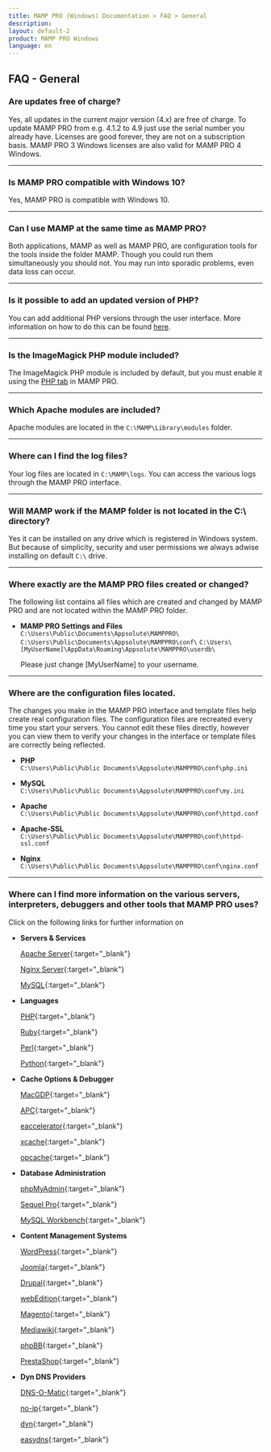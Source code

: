 ```yaml
---
title: MAMP PRO (Windows) Documentation > FAQ > General
description: 
layout: default-2
product: MAMP PRO Windows
language: en
---
```


## FAQ - General


### Are updates free of charge?

Yes, all updates in the current major version (4.x) are free of charge. To update MAMP PRO from e.g. 4.1.2 to 4.9 just use the serial number you already have. Licenses are good forever, they are not on a subscription basis. MAMP PRO 3 Windows licenses are also valid for MAMP PRO 4 Windows.

---

### Is MAMP PRO compatible with Windows 10?

Yes, MAMP PRO is compatible with Windows 10.

---

### Can I use MAMP at the same time as MAMP PRO?

Both applications, MAMP as well as MAMP PRO, are configuration tools for the tools inside the folder MAMP. Though you could run them simultaneously you should not. You may run into sporadic problems, even data loss can occur.

---

### Is it possible to add an updated version of PHP?

You can add additional PHP versions through the user interface.  More information on how to do this can  be  found [here](../../Languages/PHP).

---

### Is the ImageMagick PHP module included?

The ImageMagick PHP module is included by default, but you must enable it using the [PHP tab](../../Languages/PHP) in MAMP PRO. 

---

### Which Apache modules are included?

Apache modules are located in the `C:\MAMP\Library\modules` folder.

---

### Where can I find the log files?

Your log files are located in `C:\MAMP\logs`. You can access the various logs through the MAMP PRO interface.

---

### Will MAMP work if the MAMP folder is not located in the C:\ directory?

Yes it can be installed on any drive which is registered in Windows system. But because of simplicity, security and user permissions we always adwise installing on default  `C:\` drive.

---

### Where exactly are the MAMP PRO files created or changed?

The following list contains all files which are created and changed by MAMP PRO and are not located within the MAMP PRO folder.

*  **MAMP PRO Settings and Files**  
   `C:\Users\Public\Documents\Appsolute\MAMPPRO\`
   `C:\Users\Public\Documents\Appsolute\MAMPPRO\conf\`
   `C:\Users\[MyUserName]\AppData\Roaming\Appsolute\MAMPPRO\userdb\`

   Please just change [MyUserName] to your username.

---

### Where are the configuration files located.

The changes you make in the MAMP PRO interface and template files help create real configuration files. The configuration files are recreated every time you start your servers. You cannot edit these files directly, however you can view them to verify your changes in the interface or template files are correctly being reflected.

*  **PHP**  
 `C:\Users\Public\Public Documents\Appsolute\MAMPPRO\conf\php.ini`

*  **MySQL**  
 `C:\Users\Public\Public Documents\Appsolute\MAMPPRO\conf\my.ini`

*  **Apache**  
 `C:\Users\Public\Public Documents\Appsolute\MAMPPRO\conf\httpd.conf`

*  **Apache-SSL**  
 `C:\Users\Public\Public Documents\Appsolute\MAMPPRO\conf\httpd-ssl.conf`

*  **Nginx**  
 `C:\Users\Public\Public Documents\Appsolute\MAMPPRO\conf\nginx.conf`

---

### Where can I find more information on the various servers, interpreters, debuggers and other tools that MAMP PRO uses?

Click on the following links for further information on

*  **Servers & Services**  

   [Apache Server](https://httpd.apache.org){:target="_blank"}
  
   [Nginx Server](https://httpd.apache.org){:target="_blank"}

   [MySQL](https://www.mysql.com){:target="_blank"}

*  **Languages**  

   [PHP](http://php.net){:target="_blank"}

   [Ruby](http://www.ruby-lang.org/en/){:target="_blank"}

   [Perl](https://www.perl.org){:target="_blank"}

   [Python](https://www.python.org){:target="_blank"}
   
*  **Cache Options & Debugger**   
  
   [MacGDP](http://www.bluestatic.org/software/macgdbp/){:target="_blank"}

   [APC](http://php.net/manual/en/book.apc.php){:target="_blank"}

   [eaccelerator](http://eaccelerator.net){:target="_blank"}

   [xcache](https://xcache.lighttpd.net){:target="_blank"}

   [opcache](http://php.net/manual/en/book.opcache.php){:target="_blank"}
   
*  **Database Administration**   

   [phpMyAdmin](https://www.phpmyadmin.net){:target="_blank"}

   [Sequel Pro](http://www.sequelpro.com){:target="_blank"}

   [MySQL Workbench](http://mysqlworkbench.org){:target="_blank"}
   
*  **Content Management Systems** 

   [WordPress](https://wordpress.org){:target="_blank"}
   
   [Joomla](https://www.joomla.org){:target="_blank"}
   
   [Drupal](https://www.drupal.org){:target="_blank"}
   
   [webEdition](http://www.webedition.org){:target="_blank"}
   
   [Magento](https://magento.com){:target="_blank"}
   
   [Mediawiki](https://www.mediawiki.org/wiki/MediaWiki){:target="_blank"}
   
   [phpBB](https://www.phpbb.com){:target="_blank"}
   
   [PrestaShop](https://www.prestashop.com){:target="_blank"}
   
   
*  **Dyn DNS Providers**
   
   [DNS-O-Matic](https://dnsomatic.com){:target="_blank"} 
   
   [no-ip](https://no-ip.com){:target="_blank"}    
   
   [dyn](https://dyn.com){:target="_blank"} 
   
   [easydns](https://easydns.com){:target="_blank"}
   
   


